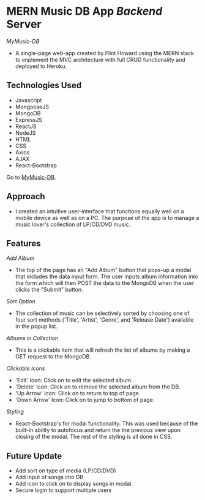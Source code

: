 # MERN Music DB App *Backend* Server

*MyMusic-DB*
- A single-page web-app created by Flint Howard using the MERN stack to implement the MVC architecture with full CRUD functionality and deployed to Heroku.

## Technologies Used
- Javascript
- MongooseJS
- MongoDB
- ExpressJS
- ReactJS
- NodeJS
- HTML
- CSS
- Axios
- AJAX
- React-Bootstrap

Go to [MyMusic-DB](https://mymusic-db.herokuapp.com/).

## Approach
- I created an intuitive user-interface that functions equally well on a mobile device as well as on a PC.  The purpose of the app is to manage a music lover's collection of LP/CD/DVD music.

## Features
*Add Album*
- The top of the page has an "Add Album" button that pops-up a modal that includes the data input form.  The user inputs album information into the form which will then POST the data to the MongoDB when the user clicks the "Submit" button.

*Sort Option*
- The collection of music can be selectively sorted by choosing one of four sort methods ('Title', 'Artist', 'Genre', and 'Release Date') available in the popup list.

*Albums in Collection*
- This is a clickable item that will refresh the list of albums by making a GET request to the MongoDB.

*Clickable Icons*
- 'Edit' Icon: Click on to edit the selected album.
- 'Delete' Icon: Click on to remove the selected album from the DB.
- 'Up Arrow' Icon: Click on to return to top of page.
- 'Down Arrow' Icon: Click on to jump to bottom of page.

*Styling*
- React-Bootstrap's for modal functionality.  This was used because of the built-in ability to autofocus and return the the previous view upon closing of the modal.  The rest of the styling is all done in CSS.

## Future Update
- Add sort on type of media (LP/CD/DVD)
- Add input of songs into DB
- Add icon to click on to display songs in modal.
- Secure login to support multiple users
